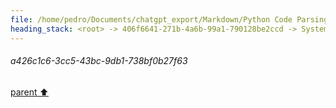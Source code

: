```yaml
---
file: /home/pedro/Documents/chatgpt_export/Markdown/Python Code Parsing & Querying.md
heading_stack: <root> -> 406f6641-271b-4a6b-99a1-790128be2ccd -> System -> f130a532-fc36-404b-b0e3-c26e0633c6e1 -> System -> aaa28037-7e53-419f-8481-51c794baccfa -> User -> Importing the necessary module and initializing the parser and language objects -> Getting the Python language and parser -> Parsing the sample code -> Printing the structure -> Constructing the query to find all definitions of classes or functions -> Creating the query -> Capturing the nodes -> Displaying the captures -> 53cd9cab-e486-484d-8cf0-194db868867f -> Assistant -> 55c32a27-fba1-4039-9e30-57f7e21cf221 -> Tool -> b3df5168-e046-4ffc-8d28-3933f74f6eb9 -> Assistant -> 79c0cb78-cd7a-49be-a928-4d619fa5b831 -> Tool -> a426c1c6-3cc5-43bc-9db1-738bf0b27f63
---
```

###### a426c1c6-3cc5-43bc-9db1-738bf0b27f63
[parent ⬆️](#79c0cb78-cd7a-49be-a928-4d619fa5b831)
